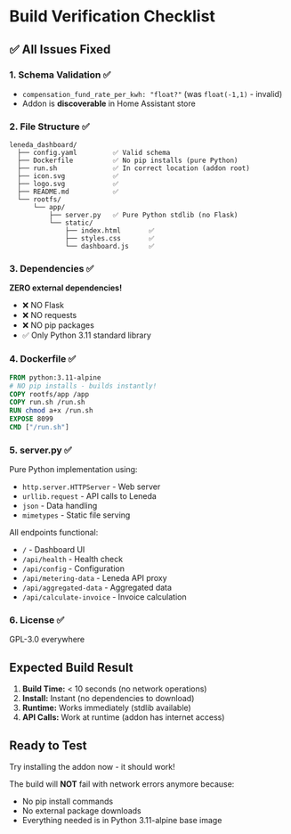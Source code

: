 # Build Verification Checklist

## ✅ All Issues Fixed

### 1. Schema Validation ✅
- `compensation_fund_rate_per_kwh: "float?"` (was `float(-1,1)` - invalid)
- Addon is **discoverable** in Home Assistant store

### 2. File Structure ✅
```
leneda_dashboard/
  ├── config.yaml         ✅ Valid schema
  ├── Dockerfile          ✅ No pip installs (pure Python)
  ├── run.sh              ✅ In correct location (addon root)
  ├── icon.svg            ✅
  ├── logo.svg            ✅
  ├── README.md           ✅
  └── rootfs/
      └── app/
          ├── server.py   ✅ Pure Python stdlib (no Flask)
          └── static/
              ├── index.html       ✅
              ├── styles.css       ✅
              └── dashboard.js     ✅
```

### 3. Dependencies ✅
**ZERO external dependencies!**
- ❌ NO Flask
- ❌ NO requests
- ❌ NO pip packages
- ✅ Only Python 3.11 standard library

### 4. Dockerfile ✅
```dockerfile
FROM python:3.11-alpine
# NO pip installs - builds instantly!
COPY rootfs/app /app
COPY run.sh /run.sh
RUN chmod a+x /run.sh
EXPOSE 8099
CMD ["/run.sh"]
```

### 5. server.py ✅
Pure Python implementation using:
- `http.server.HTTPServer` - Web server
- `urllib.request` - API calls to Leneda
- `json` - Data handling
- `mimetypes` - Static file serving

All endpoints functional:
- `/` - Dashboard UI
- `/api/health` - Health check
- `/api/config` - Configuration
- `/api/metering-data` - Leneda API proxy
- `/api/aggregated-data` - Aggregated data
- `/api/calculate-invoice` - Invoice calculation

### 6. License ✅
GPL-3.0 everywhere

## Expected Build Result
1. **Build Time:** < 10 seconds (no network operations)
2. **Install:** Instant (no dependencies to download)
3. **Runtime:** Works immediately (stdlib available)
4. **API Calls:** Work at runtime (addon has internet access)

## Ready to Test
Try installing the addon now - it should work!

The build will **NOT** fail with network errors anymore because:
- No pip install commands
- No external package downloads
- Everything needed is in Python 3.11-alpine base image
